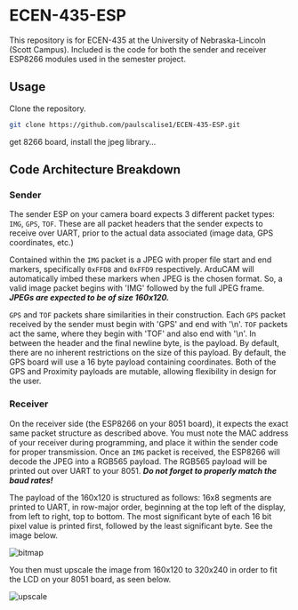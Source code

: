# ECEN-435-ESP

This repository is for ECEN-435 at the University of Nebraska-Lincoln (Scott Campus).
Included is the code for both the sender and receiver ESP8266 modules used in the semester project.

## Usage

Clone the repository.

```bash 
git clone https://github.com/paulscalise1/ECEN-435-ESP.git
```

get 8266 board, install the jpeg library...

## Code Architecture Breakdown

### Sender

The sender ESP on your camera board expects 3 different packet types: ```IMG```, ```GPS```, ```TOF```. These are all packet headers that the sender expects to receive over UART, prior to the actual data associated (image data, GPS coordinates, etc.)

Contained within the ```IMG``` packet is a JPEG with proper file start and end markers, specifically ```0xFFD8``` and ```0xFFD9``` respectively.
ArduCAM will automatically imbed these markers when JPEG is the chosen format. So, a valid image packet begins with 'IMG' followed by the full JPEG frame.
***JPEGs are expected to be of size 160x120.***

```GPS``` and ```TOF``` packets share similarities in their construction. Each ```GPS``` packet received by the sender must begin with 'GPS' and end with '\n'. ```TOF``` packets act the same, where they begin with 'TOF' and also end with '\n'.
In between the header and the final newline byte, is the payload. By default, there are no inherent restrictions on the size of this payload. By default, the GPS board will use a 16 byte payload containing coordinates. Both of the GPS and Proximity payloads are mutable, allowing flexibility in design for the user.

### Receiver

On the receiver side (the ESP8266 on your 8051 board), it expects the exact same packet structure as described above. You must note the MAC address of your receiver during programming, and place it within the sender code for proper transmission.
Once an ```IMG``` packet is received, the ESP8266 will decode the JPEG into a RGB565 payload.
The RGB565 payload will be printed out over UART to your 8051. ***Do not forget to properly match the baud rates!***

The payload of the 160x120 is structured as follows:
16x8 segments are printed to UART, in row-major order, beginning at the top left of the display, from left to right, top to bottom. The most significant byte of each 16 bit pixel value is printed first, followed by the least significant byte.
See the image below.

![bitmap](assets/bitmap.png)

You then must upscale the image from 160x120 to 320x240 in order to fit the LCD on your 8051 board, as seen below.

![upscale](assets/upscale.png)

 